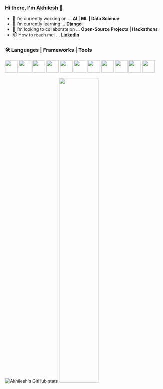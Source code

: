 ### Hi there, I'm Akhilesh 👋

- 🔭 I’m currently working on ... **AI | ML | Data Science**
- 🌱 I’m currently learning ... **Django**
- 🔗 I’m looking to collaborate on ... **Open-Source Projects | Hackathons**
- 📫 How to reach me: ... **[LinkedIn](https://www.linkedin.com/in/akhileshthite/)**

### 🛠️ Languages | Frameworks | Tools
<img src="https://github.com/AkhileshThite/Portfolio-Projects/blob/master/Logos/python.png" width="40" height="40"></img>
<img src="https://github.com/AkhileshThite/Portfolio-Projects/blob/master/Logos/c.png" width="40" height="40"></img>
<img src="https://github.com/AkhileshThite/Portfolio-Projects/blob/master/Logos/html.png" width="40" height="40"></img>
<img src="https://github.com/AkhileshThite/Portfolio-Projects/blob/master/Logos/css.png" width="40" height="40"></img>
<img src="https://github.com/AkhileshThite/Portfolio-Projects/blob/master/Logos/js.png" width="40" height="40"></img>
<img src="https://github.com/AkhileshThite/Portfolio-Projects/blob/master/Logos/flask.png" width="40" height="40"></img>
<img src="https://github.com/AkhileshThite/Portfolio-Projects/blob/master/Logos/heroku.png" width="40" height="40"></img>
<img src="https://github.com/AkhileshThite/Portfolio-Projects/blob/master/Logos/git.png" width="40" height="40"></img>
<img src="https://github.com/AkhileshThite/Portfolio-Projects/blob/master/Logos/mysql.png" width="40" height="40"></img>
<img src="https://github.com/AkhileshThite/Portfolio-Projects/blob/master/Logos/tf.png" width="40" height="40"></img>
<img src="https://github.com/AkhileshThite/Portfolio-Projects/blob/master/Logos/scikit.png" width="40" height="40"></img>

![Akhilesh's GitHub stats](https://github-readme-stats.vercel.app/api?username=akhileshthite&theme=radical)
<img width="50%" src="https://github-readme-streak-stats.herokuapp.com/?user=akhileshthite&theme=radical" />
